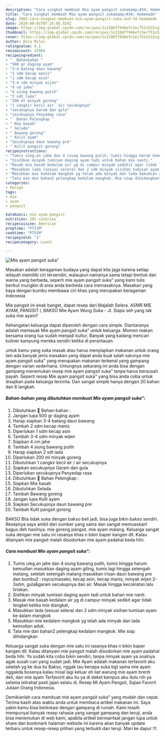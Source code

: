 ```yaml
---
description: "Cara singkat membuat Mie ayam pangsit suka&amp;#34; Homemade"
title: "Cara singkat membuat Mie ayam pangsit suka&amp;#34; Homemade"
slug: 3982-cara-singkat-membuat-mie-ayam-pangsit-suka-and-34-homemade
date: 2020-09-01T07:35:05.926Z
image: https://img-global.cpcdn.com/recipes/1c2188ff946efc5e/751x532cq70/mie-ayam-pangsit-suka-foto-resep-utama.jpg
thumbnail: https://img-global.cpcdn.com/recipes/1c2188ff946efc5e/751x532cq70/mie-ayam-pangsit-suka-foto-resep-utama.jpg
cover: https://img-global.cpcdn.com/recipes/1c2188ff946efc5e/751x532cq70/mie-ayam-pangsit-suka-foto-resep-utama.jpg
author: Dora Miles
ratingvalue: 4.1
reviewcount: 37064
recipeingredient:
- "  Bahanbahan "
- "500 gr daging ayam"
- "3-4 batang daun bawang"
- "2 sdm kecap manis"
- "1 sdm kecap asin"
- "3-4 sdm minyak wijen"
- "4 cm jahe"
- "4 siung bawang putih"
- "2 sdt lada"
- "200 ml minyak goreng"
- "1 cangkir kecil air  air secukupnya"
- "secukupnya Garam dan gula"
- "secukupnya Penyedap rasa"
- "  Bahan Pelengkap "
- " Mie basah"
- " Selada"
- " Bawang goreng"
- " Kulit ayam"
- "Secukupnya daun bawang pre"
- " Kulit pangsit goreng"
recipeinstructions:
- "Tumis uleg.an jahe dan 4 siung bawang putih, tumis hingga harum kemudian masukkan daging ayam giling, tumis lagi hingga setengah matang, setelah setengah matang masukkan irisan daun bawang pre dan bumbu2 : royco/masako, kecap asin, kecap manis, minyak wijen 2-3sdm, gula&amp;garam secukupnya dan air. Masak hingga kecoklatan lalu tiriskan."
- "Sisihkan minyak tumisan daging ayam tadi untuk bahan mie nanti."
- "Masak mie basah kedalam air yg di campur minyak sedikit agar tidak lengket ketika mie diangkat,"
- "Masukkan lada (sesuai selera) dan 2 sdm minyak sisihan tumisan ayam ke dalam mangkok"
- "Masukkan mie kedalam mangkok yg telah ada minyak dan lada kemudian aduk."
- "Tata mie dan bahan2 pelengkap kedalam mangkok. Mie siap dihidangkan"
categories:
- Recipe
tags:
- mie
- ayam
- pangsit

katakunci: mie ayam pangsit 
nutrition: 281 calories
recipecuisine: American
preptime: "PT11M"
cooktime: "PT51M"
recipeyield: "1"
recipecategory: Lunch

---
```



![Mie ayam pangsit suka&#34;](https://img-global.cpcdn.com/recipes/1c2188ff946efc5e/751x532cq70/mie-ayam-pangsit-suka-foto-resep-utama.jpg)

Masakan adalah keragaman budaya yang dapat kita jaga karena setiap wilayah memiliki ciri tersendiri, walaupun namanya sama tetapi bentuk dan warna yang berbeda, seperti mie ayam pangsit suka&#34; yang kami tulis berikut mungkin di area anda berbeda cara memasaknya. Masakan yang kaya dengan bumbu membawa ciri khas yang merupakan keragaman Indonesia

Mie pangsit ini enak banget, dapat resep dari Majalah Selera. ASMR MIE AYAM, PANGSIT l, BAKSO Mie Ayam Wong Suka - Jl. Siapa seh yang tak suka mie ayam?

Kehangatan keluarga dapat diperoleh dengan cara simple. Diantaranya adalah memasak Mie ayam pangsit suka&#34; untuk keluarga. Momen makan bersama orang tua sudah menjadi kultur, Banyak yang kadang mencari kuliner kampung mereka sendiri ketika di perantauan.

untuk kamu yang suka masak atau harus menyiapkan makanan untuk orang lain ada banyak jenis masakan yang dapat anda buat salah satunya mie ayam pangsit suka&#34; yang merupakan makanan terkenal yang gampang dengan varian sederhana. Untungnya sekarang ini anda bisa dengan gampang menemukan resep mie ayam pangsit suka&#34; tanpa harus bersusah payah.
Seperti resep Mie ayam pangsit suka&#34; yang bisa anda coba untuk disajikan pada keluarga tercinta. Dan sangat simple hanya dengan 20 bahan dan 6 langkah.


<!--inarticleads1-->

##### Bahan-bahan yang dibutuhkan membuat Mie ayam pangsit suka&#34;:

1. Dibutuhkan  🍲 Bahan-bahan :
1. Jangan lupa 500 gr daging ayam
1. Harap siapkan 3-4 batang daun bawang
1. Tambah 2 sdm kecap manis
1. Diperlukan 1 sdm kecap asin
1. Tambah 3-4 sdm minyak wijen
1. Siapkan 4 cm jahe
1. Tambah 4 siung bawang putih
1. Harap siapkan 2 sdt lada
1. Diperlukan 200 ml minyak goreng
1. Dibutuhkan 1 cangkir kecil air / air secukupnya
1. Siapkan secukupnya Garam dan gula
1. Diperlukan secukupnya Penyedap rasa
1. Dibutuhkan  🍲 Bahan Pelengkap :
1. Siapkan  Mie basah
1. Dibutuhkan  Selada
1. Tambah  Bawang goreng
1. Jangan lupa  Kulit ayam
1. Siapkan Secukupnya daun bawang pre
1. Tambah  Kulit pangsit goreng


BAKSO Bila tidak suka dengan bakso beli jadi, bisa juga bikin bakso sendiri. Resepnya saya ambil dari sumber yang sama dan sangat memuaskan! bagus deh hasilnya. mie goreng pangsit. mie ayam malang. Keluarga sangat suka dengan mie satu ini rasanya khas n bikin baper kangen dll. Kalau ditanyain mie pangsit malah disodorkan mie ayam padahal beda hihi. 

<!--inarticleads2-->

##### Cara membuat  Mie ayam pangsit suka&#34;:

1. Tumis uleg.an jahe dan 4 siung bawang putih, tumis hingga harum kemudian masukkan daging ayam giling, tumis lagi hingga setengah matang, setelah setengah matang masukkan irisan daun bawang pre dan bumbu2 : royco/masako, kecap asin, kecap manis, minyak wijen 2-3sdm, gula&amp;garam secukupnya dan air. Masak hingga kecoklatan lalu tiriskan.
1. Sisihkan minyak tumisan daging ayam tadi untuk bahan mie nanti.
1. Masak mie basah kedalam air yg di campur minyak sedikit agar tidak lengket ketika mie diangkat,
1. Masukkan lada (sesuai selera) dan 2 sdm minyak sisihan tumisan ayam ke dalam mangkok
1. Masukkan mie kedalam mangkok yg telah ada minyak dan lada kemudian aduk.
1. Tata mie dan bahan2 pelengkap kedalam mangkok. Mie siap dihidangkan


Keluarga sangat suka dengan mie satu ini rasanya khas n bikin baper kangen dll. Kalau ditanyain mie pangsit malah disodorkan mie ayam padahal beda hihi. Ya sudah kita coba bikin sendiri, tanpa minyak ayam ya soalnya agak susah cari yang sudah jadi. Mie Ayam adalah makanan terfavorit aku setelah yg ke dua itu Bakso, nggak tau kenapa suka bgt sama mie ayam nggakda bosenya kalau misal lagi keluar eh liat warung mie ayam brenti deh, dan mie ayam Terfavorit aku itu ya di deket kampus aku dulu nih ya selama istirahat pasti jajan selalu di. Resep Mi Ayam Pangsit, Sajian Favorit Jutaan Orang Indonesia. 

Demikianlah cara membuat mie ayam pangsit suka&#34; yang mudah dan cepat. Terima kasih atas waktu anda untuk membaca artikel makanan ini. Saya yakin kamu bisa berkreasi dengan gampang di rumah. Kami masih mempunyai banyak resep rahasia yang sangat gampang dan teruji, anda bisa menemukan di web kami, apabila artikel bermanfaat jangan lupa untuk share dan bookmark halaman website ini karena akan banyak update terbaru untuk resep-resep pilihan yang terbukti dan teruji. Mari ke dapur !!!. 

